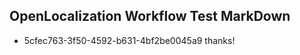 ## OpenLocalization Workflow Test MarkDown
* 5cfec763-3f50-4592-b631-4bf2be0045a9 thanks!

<!--HONumber=Jul16_HO3-->


